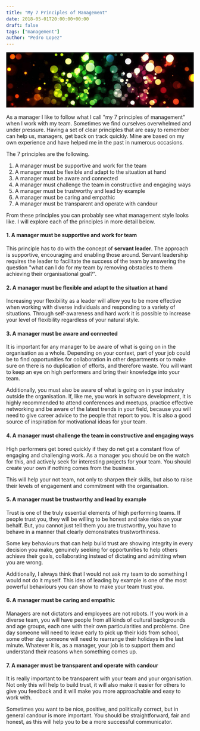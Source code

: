 ```yaml
---
title: "My 7 Principles of Management"
date: 2018-05-01T20:00:00+00:00
draft: false
tags: ["management"]
author: "Pedro Lopez"
---
```


![image](/images/my-7-principles-of-management.jpg)

As a manager I like to follow what I call "my 7 principles of management" when I work with my team. Sometimes we find ourselves overwhelmed and under pressure. Having a set of clear principles that are easy to remember can help us, managers, get back on track quickly. Mine are based on my own experience and have helped me in the past in numerous occasions.

 The 7 principles are the following.

<!--more-->

1. A manager must be supportive and work for the team
2. A manager must be flexible and adapt to the situation at hand
3. A manager must be aware and connected
4. A manager must challenge the team in constructive and engaging ways
5. A manager must be trustworthy and lead by example
6. A manager must be caring and empathic
7. A manager must be transparent and operate with candour

From these principles you can probably see what management style looks like. I will explore each of the principles in more detail below.

#### 1. A manager must be supportive and work for team

This principle has to do with the concept of **servant leader**.  The approach is supportive, encouraging and enabling those around. Servant leadership requires the leader to facilitate the success of the team by answering the question "what can I do for my team by removing obstacles to them achieving their organisational goal?".

#### 2. A manager must be flexible and adapt to the situation at hand

Increasing your flexibility as a leader will allow you to be more effective when working with diverse individuals and responding to a variety of situations. Through self-awareness and hard work it is possible to increase your level of flexibility regardless of your natural style.

#### 3. A manager must be aware and connected

It is important for any manager to be aware of what is going on in the organisation as a whole. Depending on your context, part of your job could be to find opportunities for collaboration in other departments or to make sure on there is no duplication of efforts, and therefore waste. You will want to keep an eye on high performers and bring their knowledge into your team.

Additionally, you must also be aware of what is going on in your industry outside the organisation. If, like me, you work in software development, it is highly recommended to attend conferences and meetups, practice effective networking and be aware of the latest trends in your field, because you will need to give career advice to the people that report to you. It is also a good source of inspiration for motivational ideas for your team.

#### 4. A manager must challenge the team in constructive and engaging ways

High performers get bored quickly if they do net get a constant flow of engaging and challenging work. As a manager you should be on the watch for this, and actively seek for interesting projects for your team. You should create your own if nothing comes from the business.

This will help your not team, not only to sharpen their skills, but also to raise their levels of engagement and commitment with the organisation.

#### 5. A manager must be trustworthy and lead by example

Trust is one of the truly essential elements of high performing teams. If people trust you, they will be willing to be honest and take risks on your behalf. But, you cannot just tell them you are trustworthy, you have to behave in a manner that clearly demonstrates trustworthiness.

Some key behaviours that can help build trust are showing integrity in every decision you make, genuinely seeking for opportunities to help others achieve their goals, collaborating instead of dictating and admitting when you are wrong.

Additionally, I always think that I would not ask my team to do something I would not do it myself. This idea of leading by example is one of the most powerful behaviours you can show to make your team trust you.

#### 6. A manager must be caring and empathic

Managers are not dictators and employees are not robots. If you work in a diverse team, you will have people from all kinds of cultural backgrounds and age groups, each one with their own particularities and problems. One day someone will need to leave early to pick up their kids from school, some other day someone will need to rearrange their holidays in the last minute. Whatever it is, as a manager, your job is to support them and understand their reasons when something comes up.

#### 7. A manager must be transparent and operate with candour

It is really important to be transparent with your team and your organisation. Not only this will help to build trust, it will also make it easier for others to give you feedback and it will make you more approachable and easy to work with.

Sometimes you want to be nice, positive, and politically correct, but in general candour is more important. You should be straightforward, fair and honest, as this will help you to be a more successful communicator.

